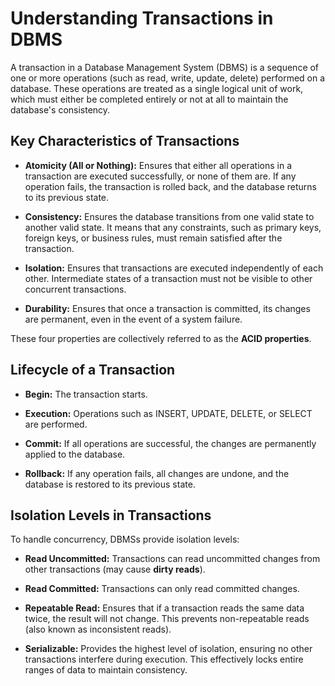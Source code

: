 # Understanding Transactions in DBMS

A transaction in a Database Management System (DBMS) is a sequence of one or more operations (such as read, write, update, delete) performed on a database. These operations are treated as a single logical unit of work, which must either be completed entirely or not at all to maintain the database's consistency.

## Key Characteristics of Transactions

- **Atomicity (All or Nothing):** Ensures that either all operations in a transaction are executed successfully, or none of them are. If any operation fails, the transaction is rolled back, and the database returns to its previous state.

- **Consistency:** Ensures the database transitions from one valid state to another valid state. It means that any constraints, such as primary keys, foreign keys, or business rules, must remain satisfied after the transaction.

- **Isolation:** Ensures that transactions are executed independently of each other. Intermediate states of a transaction must not be visible to other concurrent transactions.

- **Durability:** Ensures that once a transaction is committed, its changes are permanent, even in the event of a system failure.

These four properties are collectively referred to as the **ACID properties**.

## Lifecycle of a Transaction

- **Begin:** The transaction starts.

- **Execution:** Operations such as INSERT, UPDATE, DELETE, or SELECT are performed.

- **Commit:** If all operations are successful, the changes are permanently applied to the database.

- **Rollback:** If any operation fails, all changes are undone, and the database is restored to its previous state.

## Isolation Levels in Transactions

To handle concurrency, DBMSs provide isolation levels:

- **Read Uncommitted:** Transactions can read uncommitted changes from other transactions (may cause **dirty reads**).

- **Read Committed:** Transactions can only read committed changes.

- **Repeatable Read:** Ensures that if a transaction reads the same data twice, the result will not change. This prevents non-repeatable reads (also known as inconsistent reads).

- **Serializable:** Provides the highest level of isolation, ensuring no other transactions interfere during execution. This effectively locks entire ranges of data to maintain consistency.